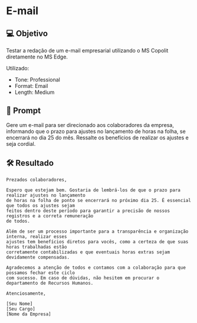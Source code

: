 # E-mail 

## 💻 Objetivo
Testar a redação de um e-mail empresarial utilizando o MS Copolit diretamente no MS Edge.

Utilizado:
- Tone: Professional
- Format: Email
- Length: Medium

## 📄 Prompt
Gere um e-mail para ser direcionado aos colaboradores da empresa, informando que o prazo para ajustes no lançamento de horas na folha, se encerrará no dia 25 do mês. Ressalte os benefícios de realizar os ajustes e seja cordial.

## 🛠️ Resultado
```
Prezados colaboradores,

Espero que estejam bem. Gostaria de lembrá-los de que o prazo para realizar ajustes no lançamento
de horas na folha de ponto se encerrará no próximo dia 25. É essencial que todos os ajustes sejam
feitos dentro deste período para garantir a precisão de nossos registros e a correta remuneração
de todos.

Além de ser um processo importante para a transparência e organização interna, realizar esses
ajustes tem benefícios diretos para vocês, como a certeza de que suas horas trabalhadas estão
corretamente contabilizadas e que eventuais horas extras sejam devidamente compensadas.

Agradecemos a atenção de todos e contamos com a colaboração para que possamos fechar este ciclo
com sucesso. Em caso de dúvidas, não hesitem em procurar o departamento de Recursos Humanos.

Atenciosamente,

[Seu Nome]
[Seu Cargo]
[Nome da Empresa]
```
